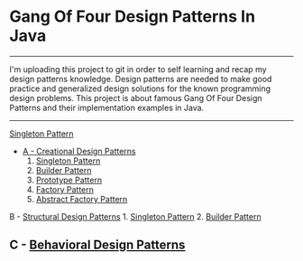 # Gang Of Four Design Patterns In Java

*******
I'm uploading this project to git in order to self learning and recap my design patterns knowledge. Design patterns are needed to make good practice and generalized design solutions for the known programming design problems. This project is about famous Gang Of Four Design Patterns and their implementation examples in Java.
*******

[Singleton Pattern](src/gof_design_patterns_a_creational/p01_singleton/dum1.java)

* [A - Creational Design Patterns](src/gof_design_patterns_a_creational)
	1. [Singleton Pattern](src/gof_design_patterns_a_creational/p01_singleton/dum1.java)
	2. [Builder Pattern](src/gof_design_patterns_a_creational/p02_builder/dum2.java)
	3. [Prototype Pattern](src/gof_design_patterns_a_creational/p03_prototype/dum3.java)
	4. [Factory Pattern](src/gof_design_patterns_a_creational/p04_factory/dum4.java)
	5. [Abstract Factory Pattern](src/gof_design_patterns_a_creational/p05_abstract_factory/dum5.java)

B - [Structural Design Patterns](src/gof_design_patterns_b_structural/dummy2.java)
	1. [Singleton Pattern](src/gof_design_patterns_a_creational/p01_singleton/dum1.java)
	2. [Builder Pattern](src/gof_design_patterns_a_creational/p02_builder/dum2.java)

## C - [Behavioral Design Patterns](src/gof_design_patterns_c_behavioral/dummy3.java)